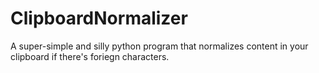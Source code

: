 # ClipboardNormalizer
 A super-simple and silly python program that normalizes content in your clipboard if there's foriegn characters.
